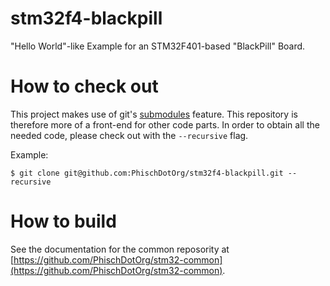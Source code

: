# stm32f4-blackpill
"Hello World"-like Example for an STM32F401-based "BlackPill" Board.

# How to check out
This project makes use of git's [submodules](https://git-scm.com/book/en/v2/Git-Tools-Submodules) feature. This repository is therefore more of a front-end for other code parts. In order to obtain all the needed code, please check out with the `--recursive` flag.

Example:

```
$ git clone git@github.com:PhischDotOrg/stm32f4-blackpill.git --recursive
```

# How to build
See the documentation for the common reposority at [https://github.com/PhischDotOrg/stm32-common](https://github.com/PhischDotOrg/stm32-common).
